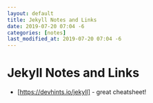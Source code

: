 ```yaml
---
layout: default
title: Jekyll Notes and Links
date: 2019-07-20 07:04 -6
categories: [notes]
last_modified_at: 2019-07-20 07:04 -6
---
```


# Jekyll Notes and Links

- [https://devhints.io/jekyll] - great cheatsheet!